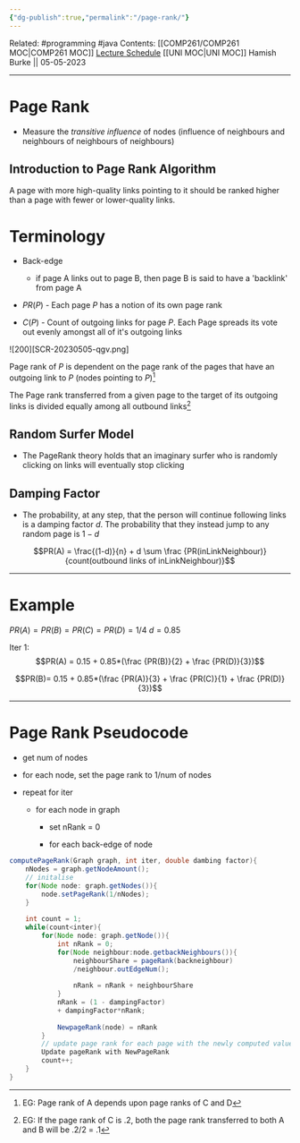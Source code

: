 ```yaml
---
{"dg-publish":true,"permalink":"/page-rank/"}
---
```


Related: #programming #java 
Contents: [[COMP261/COMP261 MOC\|COMP261 MOC]]
[Lecture Schedule](https://ecs.wgtn.ac.nz/Courses/COMP261_2023T1/LectureSchedule)
[[UNI MOC\|UNI MOC]]
Hamish Burke || 05-05-2023
***

# Page Rank

- Measure the *transitive influence* of nodes (influence of neighbours and neighbours of neighbours of neighbours)

## Introduction to Page Rank Algorithm

A page with more high-quality links pointing to it should be ranked higher than a page with fewer or lower-quality links.

# Terminology

- Back-edge
	- if page A links out to page B, then page B is said to have a 'backlink' from page A

- $PR(P)$ - Each page $P$ has a notion of its own page rank

- $C(P)$ - Count of outgoing links for page $P$. Each Page spreads its vote out evenly amongst all of it's outgoing links

![200][SCR-20230505-qgv.png]

Page rank of $P$ is dependent on the page rank of the pages that have an outgoing link to $P$ (nodes pointing to $P$)[^1]

The Page rank transferred from a given page to the target of its outgoing links is divided equally among all outbound links[^2]

## Random Surfer Model

- The PageRank theory holds that an imaginary surfer who is randomly clicking on links will eventually stop clicking

## Damping Factor

- The probability, at any step, that the person will continue following links is a damping factor $d$. The probability that they instead jump to any random page is $1-d$


$$PR(A) = \frac{(1-d)}{n} + d \sum \frac {PR(inLinkNeighbour)}{count(outbound links of inLinkNeighbour)}$$

***

# Example

$PR(A) = PR(B) = PR(C) = PR(D) = 1/4$
$d=0.85$

Iter 1:
$$PR(A) = 0.15 + 0.85*(\frac {PR(B)}{2} + \frac {PR(D)}{3})$$


$$PR(B)= 0.15 + 0.85*(\frac {PR(A)}{3} + \frac {PR(C)}{1} + \frac {PR(D)}{3})$$

***

# Page Rank Pseudocode

- get num of nodes

- for each node, set the page rank to 1/num of nodes
- repeat for iter
	- for each node in graph
		- set nRank = 0

		- for each back-edge of node

```java
computePageRank(Graph graph, int iter, double dambing factor){
	nNodes = graph.getNodeAmount();
	// initalise
	for(Node node: graph.getNodes()){
		node.setPageRank(1/nNodes);
	}
	
	int count = 1;
	while(count<inter){
		for(Node node: graph.getNode()){
			int nRank = 0;
			for(Node neighbour:node.getbackNeighbours()){
				neighbourShare = pageRank(backneighbour)
				/neighbour.outEdgeNum();
				
				nRank = nRank + neighbourShare
			}
			nRank = (1 - dampingFactor)
			+ dampingFactor*nRank;
			
			NewpageRank(node) = nRank
		}
		// update page rank for each page with the newly computed values
		Update pageRank with NewPageRank 
		count++;
	}
}
```

[^1]: EG: Page rank of A depends upon page ranks of C and D
[^2]: EG: If the page rank of C is .2, both the page rank transferred to both A and B will be .2/2 = .1